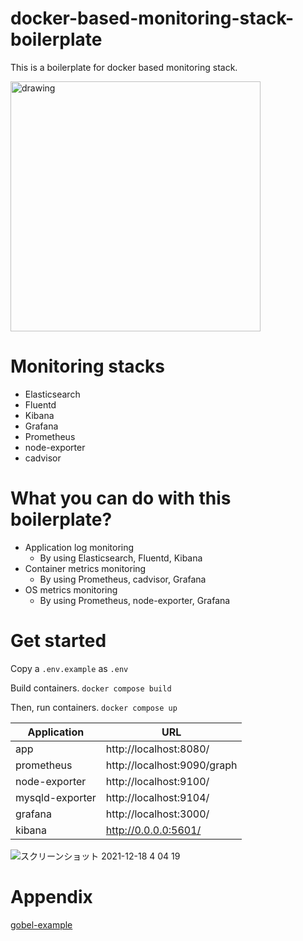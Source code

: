 # docker-based-monitoring-stack-boilerplate
This is a boilerplate for docker based monitoring stack.

<img src="https://user-images.githubusercontent.com/13291041/146595299-9e21d2b8-3b3d-4931-a739-ea3a8e69fa13.png" alt="drawing" width="400"/>

# Monitoring stacks
- Elasticsearch
- Fluentd
- Kibana
- Grafana
- Prometheus
- node-exporter
- cadvisor

# What you can do with this boilerplate?
- Application log monitoring
  - By using Elasticsearch, Fluentd, Kibana
- Container metrics monitoring
  - By using Prometheus, cadvisor, Grafana
- OS metrics monitoring
  - By using Prometheus, node-exporter, Grafana

# Get started
Copy a `.env.example` as `.env`

Build containers.
`docker compose build`

Then, run containers.
`docker compose up`

|   Application   |             URL             |
| --------------- | --------------------------- |
| app             | http://localhost:8080/      |
| prometheus      | http://localhost:9090/graph |
| node-exporter   | http://localhost:9100/      |
| mysqld-exporter | http://localhost:9104/      |
| grafana         | http://localhost:3000/      |
| kibana          | http://0.0.0.0:5601/        |

![スクリーンショット 2021-12-18 4 04 19](https://user-images.githubusercontent.com/13291041/146595314-d593b9d8-9faa-4275-8c94-6c12cfcbfe36.png)

# Appendix
[gobel-example](https://github.com/bmf-san/gobel-example)
